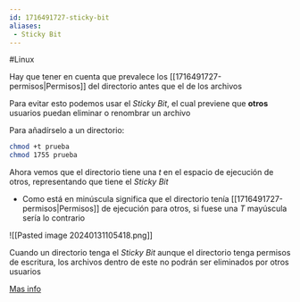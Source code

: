 ```yaml
---
id: 1716491727-sticky-bit
aliases:
 - Sticky Bit
---
```


#Linux 

Hay que tener en cuenta que prevalece los [[1716491727-permisos|Permisos]] del directorio antes que el de los archivos

Para evitar esto podemos usar el *Sticky Bit*, el cual previene que **otros** usuarios puedan eliminar o renombrar un archivo 

Para añadírselo a un directorio:

```bash
chmod +t prueba
chmod 1755 prueba
```

Ahora vemos que el directorio tiene una $t$ en el espacio de ejecución de otros, representando que tiene el *Sticky Bit*

- Como está en minúscula significa que el directorio tenía [[1716491727-permisos|Permisos]] de ejecución para otros, si fuese una $T$ mayúscula sería lo contrario

![[Pasted image 20240131105418.png]]

Cuando un directorio tenga el *Sticky Bit* aunque el directorio tenga permisos de escritura, los archivos dentro de este no podrán ser eliminados por otros usuarios

[Mas info](https://deephacking.tech/permisos-sgid-suid-y-sticky-bit-linux/#:~:text=Permiso%20SGID,-El%20permiso%20SGID&text=Si%20se%20establece%20en%20un,perteneciente%2C%20el%20grupo%20del%20directorio.)